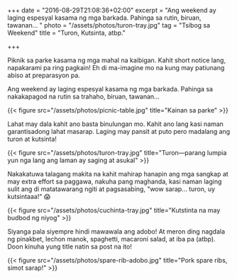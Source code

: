 +++
date = "2016-08-29T21:08:36+02:00"
excerpt = "Ang weekend ay laging espesyal kasama ng mga barkada. Pahinga sa rutin, biruan, tawanan... "
photo = "/assets/photos/turon-tray.jpg"
tag = "Tsibog sa Weekend"
title = "Turon, Kutsinta, atbp."

+++

Piknik sa parke kasama ng mga mahal na kaibigan. Kahit short notice lang, napakarami pa ring pagkain! Eh di ma-imagine mo na kung may patiunang abiso at preparasyon pa. 

Ang weekend ay laging espesyal kasama ng mga barkada. Pahinga sa nakakapagod na rutin sa trahaho, biruan, tawanan... 

{{< figure src="/assets/photos/picnic-table.jpg" title="Kainan sa parke" >}}

Lahat may dala kahit ano basta binulungan mo. Kahit ano lang kasi naman garantisadong lahat masarap. Laging may pansit at puto pero madalang ang turon at kutsinta!

{{< figure src="/assets/photos/turon-tray.jpg" title="Turon—parang lumpia yun nga lang ang laman ay saging at asukal" >}}

Nakakatuwa talagang makita na kahit mahirap hanapin ang mga sangkap at may extra effort sa paggawa, nakuha pang maghanda, kasi naman laging sulit ang di matatawarang ngiti at pagsasabing, "wow sarap... turon, uy kutsintaaa!" 😱 

{{< figure src="/assets/photos/cuchinta-tray.jpg" title="Kutstinta na may budbod ng niyog" >}}

Siyanga pala siyempre hindi mawawala ang adobo! At meron ding nagdala ng pinakbet, lechon manok, spaghetti, macaroni salad, at iba pa (atbp). Doon kinuha yung title natin sa post na ito!

{{< figure src="/assets/photos/spare-rib-adobo.jpg" title="Pork spare ribs, simot sarap!" >}}